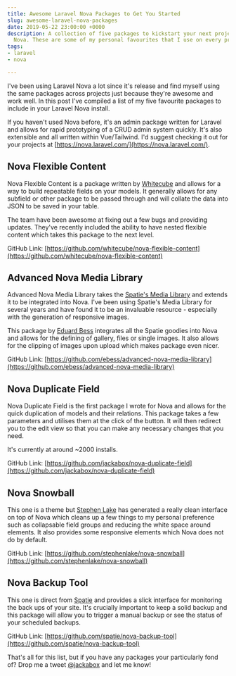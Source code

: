 ```yaml
---
title: Awesome Laravel Nova Packages to Get You Started
slug: awesome-laravel-nova-packages
date: 2019-05-22 23:00:00 +0000
description: A collection of five packages to kickstart your next project with Laravel
  Nova. These are some of my personal favourites that I use on every project.
tags:
- laravel
- nova

---
```

I've been using Laravel Nova a lot since it's release and find myself using the same packages across projects just because they're awesome and work well. In this post I've compiled a list of my five favourite packages to include in your Laravel Nova install.

If you haven't used Nova before, it's an admin package written for Laravel and allows for rapid prototyping of a CRUD admin system quickly. It's also extensible and all written within Vue/Tailwind. I'd suggest checking it out for your projects at [https://nova.laravel.com/](https://nova.laravel.com/).

## Nova Flexible Content

Nova Flexible Content is a package written by [Whitecube](https://github.com/whitecube) and allows for a way to build repeatable fields on your models. It generally allows for any subfield or other package to be passed through and will collate the data into JSON to be saved in your table. 

The team have been awesome at fixing out a few bugs and providing updates. They've recently included the ability to have nested flexible content which takes this package to the next level.

GitHub Link: [https://github.com/whitecube/nova-flexible-content](https://github.com/whitecube/nova-flexible-content)

## Advanced Nova Media Library

Advanced Nova Media Library takes the [Spatie's Media Library](https://github.com/spatie/laravel-medialibrary) and extends it to be integrated into Nova. I've been using Spatie's Media Library for several years and have found it to be an invaluable resource - especially with the generation of responsive images. 

This package by [Eduard Bess](https://github.com/ebess) integrates all the Spatie goodies into Nova and  allows for the defining of gallery, files or single images. It also allows for the clipping of images upon upload which  makes package even nicer. 

GitHub Link: [https://github.com/ebess/advanced-nova-media-library](https://github.com/ebess/advanced-nova-media-library)

## Nova Duplicate Field

Nova Duplicate Field is the first package I wrote for Nova and allows for the quick duplication of models and their relations. This package takes a few parameters and utilises them at the click of the button. It will then redirect you to the edit view so that you can make any necessary changes that you need.

It's currently at around ~2000 installs.

GitHub Link: [https://github.com/jackabox/nova-duplicate-field](https://github.com/jackabox/nova-duplicate-field)

## Nova Snowball

This one is a theme but [Stephen Lake](https://github.com/stephenlake) has generated a really clean interface on top of Nova which cleans up a few things to my personal preference such as collapsable field groups and reducing the white space around elements. It also provides some responsive elements which Nova does not do by default.

GitHub Link: [https://github.com/stephenlake/nova-snowball](https://github.com/stephenlake/nova-snowball)

## Nova Backup Tool

This one is direct from [Spatie](https://github.com/spatie) and provides a slick interface for monitoring the back ups of your site. It's crucially important to keep a solid backup and this package will allow you to trigger a manual backup or see the status of your scheduled backups. 

GitHub Link: [https://github.com/spatie/nova-backup-tool](https://github.com/spatie/nova-backup-tool)

That's all for this list, but if you have any packages your particularly fond of? Drop me a tweet [@jackabox](https://twitter.com/jackabox) and let me know!
